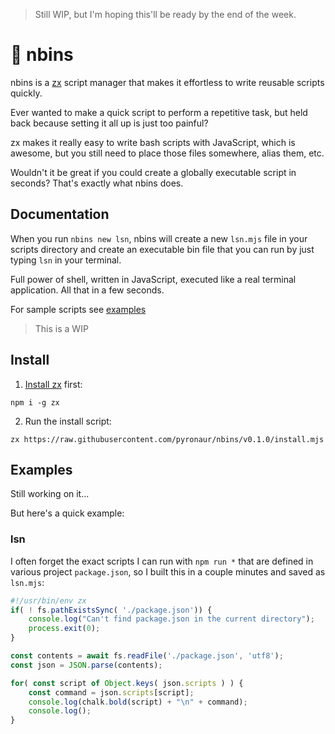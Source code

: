 
> Still WIP, but I'm hoping this'll be ready by the end of the week.


# 🦦 nbins

nbins is a [zx](https://github.com/google/zx) script manager that makes it effortless to write reusable scripts quickly.

Ever wanted to make a quick script to perform a repetitive task, but held back because setting it all up is just too painful?

zx makes it really easy to write bash scripts with JavaScript, which is awesome, but you still need to place those files somewhere, alias them, etc.

Wouldn't it be great if you could create a globally executable script in seconds? That's exactly what nbins does.

## Documentation

When you run `nbins new lsn`, nbins will create a new `lsn.mjs` file in your scripts directory and create an executable bin file that you can run by just typing `lsn` in your terminal.

Full power of shell, written in JavaScript, executed like a real terminal application. All that in a few seconds.

For sample scripts see [examples](#examples)


> This is a WIP

## Install

1. [Install zx](https://github.com/google/zx#install) first:

```
npm i -g zx
```

2. Run the install script:

```
zx https://raw.githubusercontent.com/pyronaur/nbins/v0.1.0/install.mjs
```

## Examples

Still working on it...

But here's a quick example:

### lsn

I often forget the exact scripts I can run with `npm run *` that are defined in various project `package.json`, so I built this in a couple minutes and saved as `lsn.mjs`:

```javascript
#!/usr/bin/env zx
if( ! fs.pathExistsSync( './package.json')) {
	console.log("Can't find package.json in the current directory");
	process.exit(0);
}

const contents = await fs.readFile('./package.json', 'utf8');
const json = JSON.parse(contents);

for( const script of Object.keys( json.scripts ) ) {
	const command = json.scripts[script];
	console.log(chalk.bold(script) + "\n" + command);
	console.log();
}
```